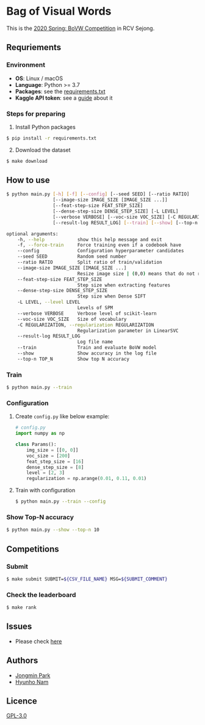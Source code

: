 # Bag of Visual Words

This is the [2020 Spring: BoVW Competition](https://www.kaggle.com/c/2020backofwordrcv/overview) in RCV Sejong.

## Requriements

### Environment

- **OS**: Linux / macOS
- **Language**: Python >= 3.7
- **Packages**: see the [requirements.txt](./requirements.txt)
- **Kaggle API token**: see a [guide](https://github.com/Kaggle/kaggle-api#api-credentials) about it

### Steps for preparing

1. Install Python packages

```sh
$ pip install -r requirements.txt
```

2. Download the dataset

```sh
$ make download
```

## How to use

```sh
$ python main.py [-h] [-f] [--config] [--seed SEED] [--ratio RATIO]
                 [--image-size IMAGE_SIZE [IMAGE_SIZE ...]]
                 [--feat-step-size FEAT_STEP_SIZE]
                 [--dense-step-size DENSE_STEP_SIZE] [-L LEVEL]
                 [--verbose VERBOSE] [--voc-size VOC_SIZE] [-C REGULARIZATION]
                 [--result-log RESULT_LOG] [--train] [--show] [--top-n TOP_N]

optional arguments:
    -h, --help            show this help message and exit
    -f, --force-train     Force training even if a codebook have
    --config              Configuration hyperparameter candidates
    --seed SEED           Random seed number
    --ratio RATIO         Split ratio of train/validation
    --image-size IMAGE_SIZE [IMAGE_SIZE ...]
                          Resize image size | (0,0) means that do not resize
    --feat-step-size FEAT_STEP_SIZE
                          Step size when extracting features
    --dense-step-size DENSE_STEP_SIZE
                          Step size when Dense SIFT
    -L LEVEL, --level LEVEL
                          Levels of SPM
    --verbose VERBOSE     Verbose level of scikit-learn
    --voc-size VOC_SIZE   Size of vocabulary
    -C REGULARIZATION, --regularization REGULARIZATION
                          Regularization parameter in LinearSVC
    --result-log RESULT_LOG
                          Log file name
    --train               Train and evaluate BoVW model
    --show                Show accuracy in the log file
    --top-n TOP_N         Show top N accuracy
```

### Train

```sh
$ python main.py --train
```

### Configuration

1. Create `config.py` like below example:
    ```python
    # config.py
    import numpy as np

    class Params():
        img_size = [[0, 0]]
        voc_size = [200]
        feat_step_size = [16]
        dense_step_size = [8]
        level = [2, 3]
        regularization = np.arange(0.01, 0.11, 0.01)
    ```

2. Train with configuration
    ```sh
    $ python main.py --train --config
    ```

### Show Top-N accuracy

```sh
$ python main.py --show --top-n 10
```

## Competitions

### Submit

```sh
$ make submit SUBMIT=${CSV_FILE_NAME} MSG=${SUBMIT_COMMENT}
```

### Check the leaderboard

```sh
$ make rank
```

## Issues

- Please check [here](./ISSUES.md)

## Authors

- [Jongmin Park](mailto:jmpark@rcv.sejong.ac.kr)
- [Hyunho Nam](mailto:namhh@rcv.sejong.ac.kr)

## Licence

[GPL-3.0](./LICENCE)
